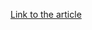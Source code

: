 [Link to the article](https://www.fireeye.com/blog/threat-research/2012/08/hikit-rootkit-advanced-persistent-attack-techniques-part-2.html)

